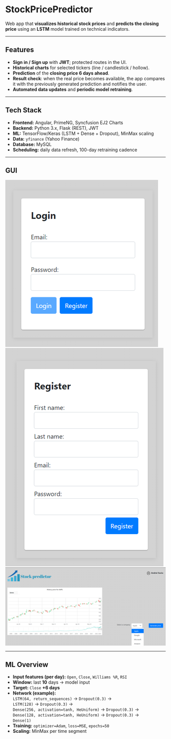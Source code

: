 # StockPricePredictor

Web app that **visualizes historical stock prices** and **predicts the closing price** using an **LSTM** model trained on technical indicators.

---

## Features
- **Sign in / Sign up** with **JWT**; protected routes in the UI.
- **Historical charts** for selected tickers (line / candlestick / hollow).
- **Prediction** of the **closing price 6 days ahead**.
- **Result check**: when the real price becomes available, the app compares it with the previously generated prediction and notifies the user.
- **Automated data updates** and **periodic model retraining**.

---

## Tech Stack
- **Frontend:** Angular, PrimeNG, Syncfusion EJ2 Charts  
- **Backend:** Python 3.x, Flask (REST), JWT  
- **ML:** TensorFlow/Keras (LSTM + Dense + Dropout), MinMax scaling  
- **Data:** `yfinance` (Yahoo Finance)  
- **Database:** MySQL  
- **Scheduling:** daily data refresh, 100-day retraining cadence

---

## GUI

![Login](images/login.png)
![Register](images/register.png)
![Home](images/home.png)

---

## ML Overview

- **Input features (per day):** `Open`, `Close`, `Williams %R`, `RSI`
- **Window:** last **10** days → model input
- **Target:** `Close` **+6 days**
- **Network (example):**  
`LSTM(64, return_sequences)` → `Dropout(0.3)` →  
`LSTM(128)` → `Dropout(0.3)` →  
`Dense(256, activation=tanh, HeUniform)` → `Dropout(0.3)` →  
`Dense(128, activation=tanh, HeUniform)` → `Dropout(0.3)` →  
`Dense(1)`
- **Training:** `optimizer=Adam`, `loss=MSE`, `epochs=50`
- **Scaling:** MinMax per time segment

